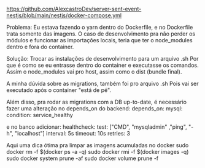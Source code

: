 https://github.com/AlexcastroDev/server-sent-event-nestjs/blob/main/nestjs/docker-compose.yml

Problema:
Eu estava fazendo o yarn dentro do Dockerfile, e no Dockerfile trata somente das imagens.
O caso de desenvolvimento pra não perder os módulos e funcionar as importações locais, teria que ter o node_modules dentro e fora do container.

Solução:
Trocar as instalações de desenvolvimento para um arquivo .sh
Por que é como se eu entrasse dentro do container e executasse os comandos. Assim o node_modules vai pro host, assim como o dist (bundle final). 

A minha dúvida sobre as migrations, também foi pro arquivo .sh
Pois vai ser executado após o container "está de pé".

Além disso, pra rodar as migrations com a DB up-to-date, é necessário fazer uma alteração no depends_on do backend:
depends_on:
      mysql:
        condition: service_healthy

e no banco adicionar:
healthcheck:
      test: ["CMD", "mysqladmin" ,"ping", "-h", "localhost"]
      interval: 5s
      timeout: 10s
      retries: 3


Aqui uma dica ótima pra limpar as imagens acumuladas no docker
sudo docker rm -f $(docker ps -a -q) 
sudo docker rmi -f $(docker images -q)
sudo docker system prune -af
sudo docker volume prune -f